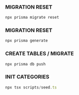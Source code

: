 ### MIGRATION RESET
```js
npx prisma migrate reset
```

### MIGRATION RESET
```js
npx prisma generate
```

### CREATE TABLES / MIGRATE
```js
npx prisma db push
```

### INIT CATEGORIES
```js
npx tsx scripts/seed.ts
```